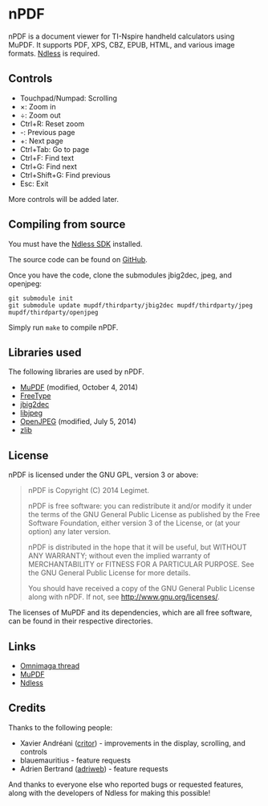 # nPDF

nPDF is a document viewer for TI-Nspire handheld calculators using MuPDF.
It supports PDF, XPS, CBZ, EPUB, HTML, and various image formats.
[Ndless](http://ndless.me) is required.

## Controls

* Touchpad/Numpad: Scrolling
* ×: Zoom in
* ÷: Zoom out
* Ctrl+R: Reset zoom
* -: Previous page
* +: Next page
* Ctrl+Tab: Go to page
* Ctrl+F: Find text
* Ctrl+G: Find next
* Ctrl+Shift+G: Find previous
* Esc: Exit

More controls will be added later.

## Compiling from source

You must have the [Ndless SDK](https://hackspire.unsads.com/index.php/C_and_assembly_development_introduction)
installed.

The source code can be found on [GitHub](https://github.com/Legimet/nPDF/).

Once you have the code, clone the submodules jbig2dec, jpeg, and openjpeg:

    git submodule init
    git submodule update mupdf/thirdparty/jbig2dec mupdf/thirdparty/jpeg mupdf/thirdparty/openjpeg

Simply run `make` to compile nPDF.

## Libraries used

The following libraries are used by nPDF.

* [MuPDF](http://mupdf.com/) (modified, October 4, 2014)
* [FreeType](http://freetype.org/)
* [jbig2dec](http://git.ghostscript.com/?p=jbig2dec.git)
* [libjpeg](http://ijg.org/)
* [OpenJPEG](http://www.openjpeg.org/) (modified, July 5, 2014)
* [zlib](http://zlib.net/)

## License

nPDF is licensed under the GNU GPL, version 3 or above:

> nPDF is Copyright (C) 2014 Legimet.
>
> nPDF is free software: you can redistribute it and/or modify
> it under the terms of the GNU General Public License as published by
> the Free Software Foundation, either version 3 of the License, or
> (at your option) any later version.
>
> nPDF is distributed in the hope that it will be useful,
> but WITHOUT ANY WARRANTY; without even the implied warranty of
> MERCHANTABILITY or FITNESS FOR A PARTICULAR PURPOSE.  See the
> GNU General Public License for more details.
>
> You should have received a copy of the GNU General Public License
> along with nPDF.  If not, see <http://www.gnu.org/licenses/>.

The licenses of MuPDF and its dependencies, which are all free software, can be
found in their respective directories.

## Links

* [Omnimaga thread](https://www.omnimaga.org/ti-nspire-projects/npdf-a-document-viewer-for-the-nspire/)
* [MuPDF](http://mupdf.com)
* [Ndless](http://ndless.me)

## Credits

Thanks to the following people:

* Xavier Andréani ([critor](https://github.com/critor)) - improvements in the
display, scrolling, and controls
* blauemauritius - feature requests
* Adrien Bertrand ([adriweb](https://github.com/adriweb)) - feature requests

And thanks to everyone else who reported bugs or requested features, along with
the developers of Ndless for making this possible!
